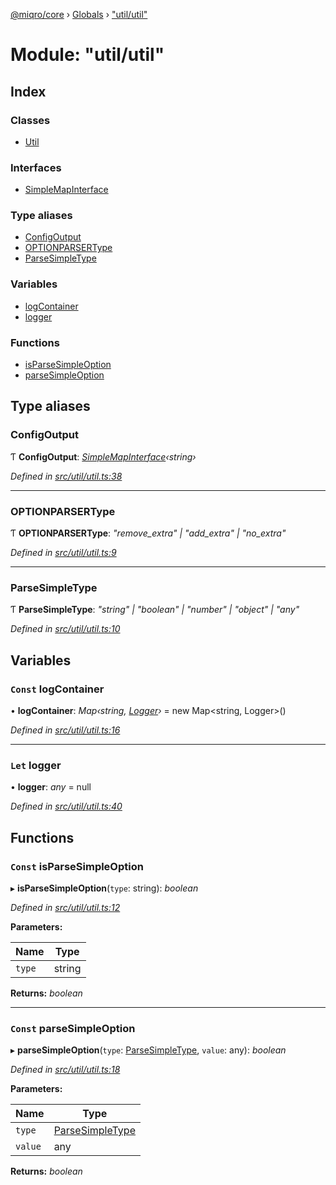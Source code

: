 [@miqro/core](../README.md) › [Globals](../globals.md) › ["util/util"](_util_util_.md)

# Module: "util/util"

## Index

### Classes

* [Util](../classes/_util_util_.util.md)

### Interfaces

* [SimpleMapInterface](../interfaces/_util_util_.simplemapinterface.md)

### Type aliases

* [ConfigOutput](_util_util_.md#configoutput)
* [OPTIONPARSERType](_util_util_.md#optionparsertype)
* [ParseSimpleType](_util_util_.md#parsesimpletype)

### Variables

* [logContainer](_util_util_.md#const-logcontainer)
* [logger](_util_util_.md#let-logger)

### Functions

* [isParseSimpleOption](_util_util_.md#const-isparsesimpleoption)
* [parseSimpleOption](_util_util_.md#const-parsesimpleoption)

## Type aliases

###  ConfigOutput

Ƭ **ConfigOutput**: *[SimpleMapInterface](../interfaces/_util_util_.simplemapinterface.md)‹string›*

*Defined in [src/util/util.ts:38](https://github.com/claukers/miqro-core/blob/cc47cc5/src/util/util.ts#L38)*

___

###  OPTIONPARSERType

Ƭ **OPTIONPARSERType**: *"remove_extra" | "add_extra" | "no_extra"*

*Defined in [src/util/util.ts:9](https://github.com/claukers/miqro-core/blob/cc47cc5/src/util/util.ts#L9)*

___

###  ParseSimpleType

Ƭ **ParseSimpleType**: *"string" | "boolean" | "number" | "object" | "any"*

*Defined in [src/util/util.ts:10](https://github.com/claukers/miqro-core/blob/cc47cc5/src/util/util.ts#L10)*

## Variables

### `Const` logContainer

• **logContainer**: *Map‹string, [Logger](../interfaces/_util_logger_.logger.md)›* = new Map<string, Logger>()

*Defined in [src/util/util.ts:16](https://github.com/claukers/miqro-core/blob/cc47cc5/src/util/util.ts#L16)*

___

### `Let` logger

• **logger**: *any* = null

*Defined in [src/util/util.ts:40](https://github.com/claukers/miqro-core/blob/cc47cc5/src/util/util.ts#L40)*

## Functions

### `Const` isParseSimpleOption

▸ **isParseSimpleOption**(`type`: string): *boolean*

*Defined in [src/util/util.ts:12](https://github.com/claukers/miqro-core/blob/cc47cc5/src/util/util.ts#L12)*

**Parameters:**

Name | Type |
------ | ------ |
`type` | string |

**Returns:** *boolean*

___

### `Const` parseSimpleOption

▸ **parseSimpleOption**(`type`: [ParseSimpleType](_util_util_.md#parsesimpletype), `value`: any): *boolean*

*Defined in [src/util/util.ts:18](https://github.com/claukers/miqro-core/blob/cc47cc5/src/util/util.ts#L18)*

**Parameters:**

Name | Type |
------ | ------ |
`type` | [ParseSimpleType](_util_util_.md#parsesimpletype) |
`value` | any |

**Returns:** *boolean*
